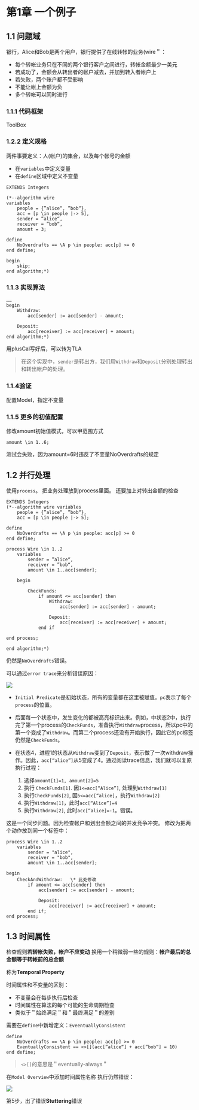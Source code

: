 # 第1章 一个例子
## 1.1 问题域
银行，Alice和Bob是两个用户，银行提供了在线转帐的业务(wire＂：
* 每个转帐业务只在不同的两个银行客户之间进行，转帐金额最少一美元
* 若成功了，金额会从转出者的帐户减去，并加到转入者帐户上
* 若失败，两个账户都不受影响
* 不能让帐上金额为负
* 多个转帐可以同时进行

### 1.1.1 代码框架
ToolBox

### 1.2.2 定义规格
两件事要定义：人(帐户)的集合，以及每个帐号的金额

* 在`variables`中定义变量
* 在`define`区域中定义不变量


```
EXTENDS Integers 

(*--algorithm wire 
variables     
    people = {”alice“, ”bob“},     
    acc = [p \in people |-> 5],     
    sender = ”alice“,     
    receiver = ”bob“,     
    amount = 3; 

define     
    NoOverdrafts == \A p \in people: acc[p] >= 0 
end define; 

begin     
    skip; 
end algorithm;*)
```

### 1.1.3 实现算法


```
……
begin     
    Withdraw:         
        acc[sender] := acc[sender] - amount;     
        
    Deposit:         
        acc[receiver] := acc[receiver] + amount; 
end algorithm;*)
```

用plusCal写好后，可以转为TLA

> 在这个实现中，`sender`是转出方，我们用`Withdraw`和`Deposit`分别处理转出和转出帐户的处理。
> 

### 1.1.4验证
配置Model，指定不变量


### 1.1.5 更多的初值配置

修改amount初始值模式，可以甲范围方式

`amount \in 1..6;`

测试会失败，因为amount=6时违反了不变量NoOverdrafts的规定


## 1.2 并行处理

使用`process`。
把业务处理放到process里面。
还要加上对转出金额的检查

```
EXTENDS Integers 
(*--algorithm wire variables     
    people = {”alice“, ”bob“},     
    acc = [p \in people |-> 5]; 
    
define     
    NoOverdrafts == \A p \in people: acc[p] >= 0 
end define; 

process Wire \in 1..2     
    variables         
        sender = ”alice“,         
        receiver = ”bob“,         
        amount \in 1..acc[sender]; 
    
    begin     
    
        CheckFunds:         
            if amount <= acc[sender] then             
                Withdraw:                 
                    acc[sender] := acc[sender] - amount;    
                
                Deposit:                 
                    acc[receiver] := acc[receiver] + amount;         
            end if
            
end process; 
    
end algorithm;*)
```

仍然是`NoOverdrafts`错误。

可以通过`error trace`来分析错误原因：


![](media/15603398304620/15603834121140.jpg)

- `Initial Predicate`是初始状态，所有的变量都在这里被赋值。`pc`表示了每个`process`的位置。
- 后面每一个状态中，发生变化的都被高亮标识出来。例如，中状态2中，执行完了第一个process的`CheckFunds`，准备执行`Withdraw`process，所以pc中的第一个变成了`Withdraw`。而第二个process还没有开始执行，因此它的pc标签仍然是`CheckFunds`。
- 在状态4，进程1的状态从`Withdraw`变到了`Deposit`，表示做了一次withdraw操作。因此，`acc[“alice”]`从5变成了4。通过阅读trace信息，我们就可以复原执行过程：

    1. 选择`amount[1]=1, amount[2]=5`
    2. 执行 `CheckFunds[1]`. 因`1<=acc[“Alice”]`, 处理到`Withdraw[1]`
    3. 执行`CheckFunds[2]`, 因`5<=acc[“alice]`，执行`Withdraw[2]`
    4. 执行`Withdraw[1]`，此时`acc[“Alice”]=4`
    5. 执行`Withdraw[2]`, 此时`acc[“alice]=-1`。错误。

这是一个同步问题。因为检查帐户和划出金额之间的并发竞争冲突。
修改为把两个动作放到同一个标签中：


```
process Wire \in 1..2     
    variables         
        sender = "alice",         
        receiver = "bob",         
        amount \in 1..acc[sender]; 
        
begin     
    CheckAndWithdraw:   \* 此处修改        
        if amount <= acc[sender] then                 
            acc[sender] := acc[sender] - amount;                
            
            Deposit:                 
                acc[receiver] := acc[receiver] + amount;         
        end if; 
end process;
```

## 1.3 时间属性
检查规则**若转帐失败，帐户不应变动**
换用一个稍微弱一些的规则：**帐户最后的总金额等于转帐前的总金额**

称为**Temporal Property**

时间属性和不变量的区别：
* 不变量会在每步执行后检查
* 时间属性在算法的每个可能的生命周期检查
* 类似于＂始终满足＂和＂最终满足＂的差别

需要在`define`中新增定义：`EveentuallyConsistent`


```
define     
    NoOverdrafts == \A p \in people: acc[p] >= 0     
    EventuallyConsistent == <>[](acc[”alice“] + acc[”bob“] = 10) 
end define;
```

> `<>[]`的意思是＂eventually-always＂

在`Model Overview`中添加时间属性名称
执行仍然错误：

![](media/15603398304620/15603866300256.jpg)

第5步，出了错误**Stuttering**错误




